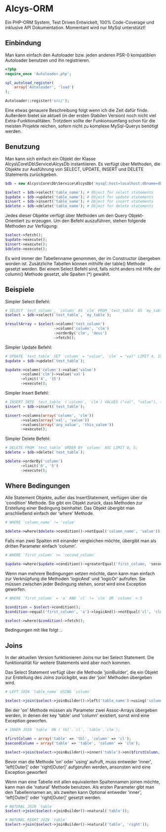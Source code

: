 Alcys-ORM
=========
Ein PHP-ORM System, Test Driven Entwickelt, 100% Code-Coverage und inklusive API Dokumentation.
Momentant wird nur MySql unterstützt!

Einbindung
----------
Man kann einfach den Autoloader bzw. jeden anderen PSR-0 kompatiblen Autoloader benutzen und ihn registrieren.

```php
<?php
require_once 'Autoloader.php';

spl_autoload_register(
	array('Autoloader', 'load')
);

Autoloader::register('src/');
```
Eine etwas genauere Beschreibung folgt wenn ich die Zeit dafür finde. Außerdem bietet sie aktuell 
(in der ersten Stabilen Version) noch nicht viel Extra-Funktionalitäten. Trotzdem sollte der Funkionsumfang
schon für die meisten Projekte reichen, sofern nicht zu komplexe MySql-Querys benötigt werden.

Benutzung
---------
Man kann sich einfach ein Objekt der Klasse Alcys\Core\Db\Service\AlcysDb instantiieren. Es verfügt über Methoden,
die Objekte zur Ausführung von SELECT, UPDATE, INSERT und DELETE Statements zurückgeben.
```php
$db = new Alcys\Core\Db\Service\AlcysDb('mysql:host=localhost;dbname=db_name', 'db_user', 'db_password')

$select = $db->select('table_name'); # Object for select statements
$update = $db->update('table_name'); # Object for update statements
$insert = $db->insert('table_name'); # Object for insert statements
$delete = $db->delete('table_name'); # Object for delete statements
```

Jedes dieser Objekte verfügt über Methoden um den Query Objekt-Orientiert zu erzeugen. Um den Befehl auszuführen, stehen
folgende Methoden zur Verfügung:
```php
$select->fetch();
$update->execute();
$insert->execute();
$delete->execute();
```

Es wird immer der Tabellenname genommen, der im Constructor übergeben worden ist. Zusätzliche Tabellen können mithilfe 
der table() Methode gesetzt werden.
Bei einem Select Befehl sind, falls nicht anders mit Hilfe der column() Methode gesetzt, alle Spalten (\*) gewählt.

Beispiele
---------
Simpler Select Befehl:
```php
# SELECT `test_column`, `column` AS `clm` FROM `test_table` AS `my_table` ORDER BY `clm` DESC;
$select = $db->select(`test_table`, `my_table`);

$resultArray = $select->column('test_column')
					  ->column('column', 'clm')
					  ->orderBy('clm', 'desc')
					  ->fetch();
```

Simpler Update Befehl:
```php
# UPDATE `test_table` SET `column` = "value", `clm` = "val" LIMIT 4, 15;
$update = $db->update(`test_table`);

$update->column('column')->value('value')
       ->column('clm')->value('val')
       ->limit('4', '15')
       ->execute();
```

Simpler Insert Befehl:
```php
# INSERT INTO `test_table` (`column`, `clm`) VALUES ("val", "value"), ("any_value", "this_value");
$insert = $db->insert(`test_table`);

$insert->columns(array('column', 'clm'))
       ->values(array('val', 'value'))
       ->values(array('any_value', 'this_value'))
       ->execute();
```

Simpler Delete Befehl:
```php
# DELETE FROM `test_table` ORDER BY `column` ASC LIMIT 0, 5;
$delete = $db->delete(`test_table`);

$delete->orderBy('column')
       ->limit('0', '5')
       ->execute();
```

Where Bedingungen
-----------------
Alle Statement Objekte, außer das InsertStatement, verfügen über die 'condition' Methode. Sie gibt ein Objekt zurück,
dass Methoden zur Erstellung einer Bedingung beinhaltet. Das Objekt übergibt man anschließend einfach der 'where' Methode.
```php
# WHERE `column_name` != 'value'

$delete->where($delete->condition()->notEqual('column_name', 'value'));
```

Falls man zwei Spalten mit einander vergleichen möchte, übergibt man als dritten Parameter einfach 'column'.
```php
# WHERE `first_column` >= `second_column`

$update->where($update->condition()->greaterEqual('first_column, 'second_column', 'column');
```

Wenn man mehrere Bedingungen setzen möchte, dann kann man einfach zur Verknüpfung die Methoden 'logicAnd' und 'logicOr' aufrufen.
Sie müssen zwischen jeder Bedingung stehen, sonst wird eine Exception geworfen.
```php
# WHERE `first_column` = 'a' AND `cl` != `clm` OR `column` < 5

$condition = $select->condition();
$condition->equal('first_column', 'a')->logicAnd()->notEqual('cl', 'clm', 'column')->logicOr()->lower('column', 5);

$select->where($condition)->fetch();
```

Bedingungen mit like folgt ..


Joins
-----
In der aktuellen Version funktionieren Joins nur bei Select Statement. Die funktionalität für weitere Statements wird aber noch kommen.

Das Select Statement verfügt über die Methode 'joinBuilder', die ein Objekt zur Erstellung des Joins zurückgibt, was der 'join' Methoden
übergeben wird.

```php
# LEFT JOIN `table_name` USING `column`

$select->join($select->joinBuilder()->left('table_name')->using('column'));
```

Bei der 'on' Methode müssen als Parameter zwei Assoc-Arrays übergeben werden, in denen der key 'table' und 'column' existiert,
sonst wird eine Exception geworfen.
```php
# INNER JOIN `table` ON (`tbl`.`cl`, `table`.`clm`);

$firstColumn = array('table' => 'tbl', 'column' => 'cl');
$secondColumn = array('table' => 'table', 'column' => 'clm');

$select->join($select->joinBuilder()->inner('table')->on($firstColumn, $secondColumn));

```


Bevor man die Methode 'on' oder 'using' aufruft, muss entweder 'inner', 'left[Outer]' oder 'right[Outer]' aufgerufen
werden, ansonsten wird eine Exception geworfen!

Wenn man eine Tabelle mit allen equivalenten Spaltennamen joinen möchte, kann man die 'natural' Methode benutzen.
Als ersten Parameter gibt man den Tabellennamen an, als zweiten kann Optional entweder 'inner', 'left[Outer]' oder 'right[Outer]' gesetzt werden.
```php
# NATURAL JOIN `table`
$select->join($select->joinBuilder()->natural('table'));

# NATURAL RIGHT JOIN `table`
$select->join($select->joinBuilder()->natural('table', 'right'));
```
